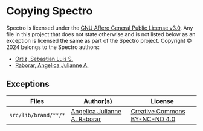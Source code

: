 # Copying Spectro

Spectro is licensed under the [GNU Affero General Public License v3.0](./LICENSE). Any file in this project that does not state otherwise and is not listed below as an exception is licensed the same as part of the Spectro project. Copyright &copy; 2024 belongs to the Spectro authors:

- [Ortiz, Sebastian Luis S.][BastiDood]
- [Raborar, Angelica Julianne A.][Anjellyrika]

[BastiDood]: https://github.com/BastiDood
[Anjellyrika]: https://github.com/Anjellyrika

## Exceptions

| Files                | Author(s)                                   | License                                        |
| -------------------- | ------------------------------------------- | ---------------------------------------------- |
| `src/lib/brand/**/*` | [Angelica Julianne A. Raborar][Anjellyrika] | [Creative Commons BY-NC-ND 4.0][CC_BY-NC-ND_4] |

[CC_BY-NC-ND_4]: https://creativecommons.org/licenses/by-nc-nd/4.0/
